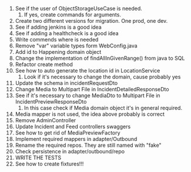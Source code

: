 1. See if the user of ObjectStorageUseCase is needed. 
   1. If yes, create commands for arguments.
2. Create two different versions for migration. One prod, one dev.
3. See if adding jenkins is a good idea
4. See if adding a healthcheck is a good idea
5. Write commends where is needed
6. Remove "var" variable types form WebConfig.java
7. Add id to Happening domain object
8. Change the implementation of findAllInGivenRange() from java to SQL
9. Refactor create method
10. See how to auto generate the location id in LocationService
    1. Look if it's necessary to change the domain, cause probably yes
11. Update the schema in incidentRequestDto
12. Change Media to Multipart File in IncidentDetailedResponseDto
13. See if it's necessary to change MediaDto to Multipart File in IncidentPreviewResponseDto
    1. In this case check if Media domain object it's in general required.
14. Media mapper is not used, the idea above probably is correct
15. Remove AdminController 
16. Update Incident and Feed controllers swaggers
17. See how to get rid of MediaPreviewFactory
18. Implement required mappers in adapter/Outbound
19. Rename the required repos. They are still named with "fake"
20. Check persistence in adapter/outbound/repo
21. WRITE THE TESTS
22. See how to create fixtures!!!
